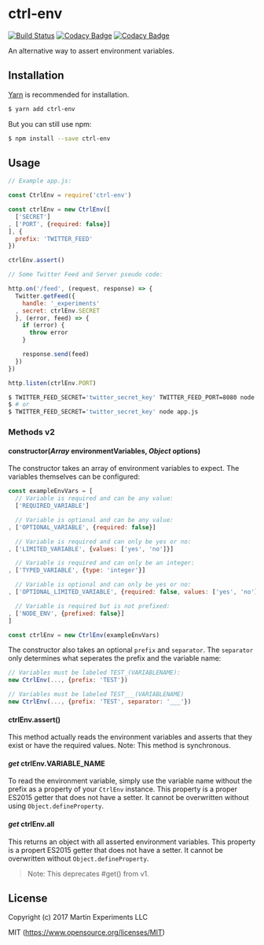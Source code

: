 # ctrl-env

[![Build Status](https://travis-ci.org/martin-experiments/ctrl-env.svg?branch=master)](https://travis-ci.org/martin-experiments/ctrl-env)
[![Codacy Badge](https://api.codacy.com/project/badge/Grade/7986492604f542938f19f4907a4e7f0c)](https://www.codacy.com/app/suitupalex/ctrl-env?utm_source=github.com&amp;utm_medium=referral&amp;utm_content=martin-experiments/ctrl-env&amp;utm_campaign=Badge_Grade)
[![Codacy Badge](https://api.codacy.com/project/badge/Coverage/7986492604f542938f19f4907a4e7f0c)](https://www.codacy.com/app/suitupalex/ctrl-env?utm_source=github.com&amp;utm_medium=referral&amp;utm_content=martin-experiments/ctrl-env&amp;utm_campaign=Badge_Coverage)

An alternative way to assert environment variables.

## Installation

[Yarn](https://yarnpkg.com) is recommended for installation.

```bash
$ yarn add ctrl-env
```

But you can still use npm:

```bash
$ npm install --save ctrl-env
```

## Usage

```javascript
// Example app.js:

const CtrlEnv = require('ctrl-env')

const ctrlEnv = new CtrlEnv([
  ['SECRET']
, ['PORT', {required: false}]
], {
  prefix: 'TWITTER_FEED'
})

ctrlEnv.assert()

// Some Twitter Feed and Server pseudo code:

http.on('/feed', (request, response) => {
  Twitter.getFeed({
    handle: '_experiments'
  , secret: ctrlEnv.SECRET
  }, (error, feed) => {
    if (error) {
      throw error
    }

    response.send(feed)
  })
})

http.listen(ctrlEnv.PORT)
```

```bash
$ TWITTER_FEED_SECRET='twitter_secret_key' TWITTER_FEED_PORT=8080 node app.js
$ # or
$ TWITTER_FEED_SECRET='twitter_secret_key' node app.js
```

### Methods v2

#### constructor(*Array* environmentVariables, *Object* options)

The constructor takes an array of environment variables to expect. The variables
themselves can be configured:

```javascript
const exampleEnvVars = [
  // Variable is required and can be any value:
  ['REQUIRED_VARIABLE']

  // Variable is optional and can be any value:
, ['OPTIONAL_VARIABLE', {required: false}]

  // Variable is required and can only be yes or no:
, ['LIMITED_VARIABLE', {values: ['yes', 'no']}]

  // Variable is required and can only be an integer:
, ['TYPED_VARIABLE', {type: 'integer'}]

  // Variable is optional and can only be yes or no:
, ['OPTIONAL_LIMITED_VARIABLE', {required: false, values: ['yes', 'no']}]

  // Variable is required but is not prefixed:
, ['NODE_ENV', {prefixed: false}]
]

const ctrlEnv = new CtrlEnv(exampleEnvVars)
```

The constructor also takes an optional `prefix` and `separator`. The `separator`
only determines what seperates the prefix and the variable name:

```javascript
// Variables must be labeled TEST_(VARIABLENAME):
new CtrlEnv(..., {prefix: 'TEST'})

// Variables must be labeled TEST___(VARIABLENAME)
new CtrlEnv(..., {prefix: 'TEST', separator: '___'})
```

#### ctrlEnv.assert()

This method actually reads the environment variables and asserts that they exist
or have the required values. Note: This method is synchronous.

#### *get* ctrlEnv.VARIABLE_NAME

To read the environment variable, simply use the variable name without the
prefix as a property of your `CtrlEnv` instance. This property is a proper
ES2015 getter that does not have a setter. It cannot be overwritten without
using `Object.defineProperty`.

#### *get* ctrlEnv.all

This returns an object with all asserted environment variables. This property is
a propert ES2015 getter that does not have a setter. It cannot be overwritten
without `Object.defineProperty`.

> Note: This deprecates #get() from v1.

## License

Copyright (c) 2017 Martin Experiments LLC

MIT (https://www.opensource.org/licenses/MIT)
